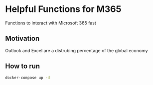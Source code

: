 # Helpful Functions for M365
Functions to interact with Microsoft 365 fast

## Motivation
Outlook and Excel are a distrubing percentage of the global economy

## How to run 
```sh
docker-compose up -d
